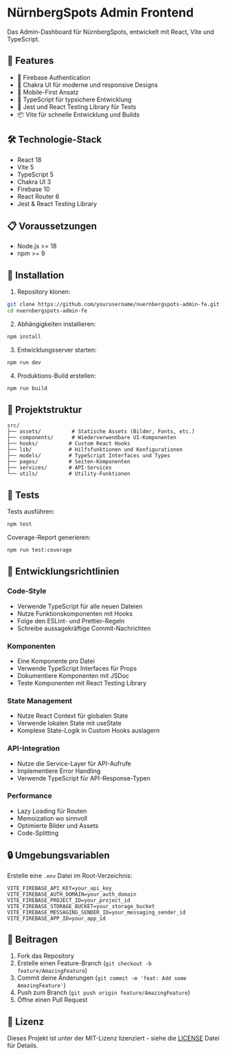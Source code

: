 # NürnbergSpots Admin Frontend

Das Admin-Dashboard für NürnbergSpots, entwickelt mit React, Vite und TypeScript.

## 🚀 Features

- 🔐 Firebase Authentication
- 🎨 Chakra UI für moderne und responsive Designs
- 📱 Mobile-First Ansatz
- 🔄 TypeScript für typsichere Entwicklung
- 🧪 Jest und React Testing Library für Tests
- 📦 Vite für schnelle Entwicklung und Builds

## 🛠️ Technologie-Stack

- React 18
- Vite 5
- TypeScript 5
- Chakra UI 3
- Firebase 10
- React Router 6
- Jest & React Testing Library

## 📋 Voraussetzungen

- Node.js >= 18
- npm >= 9

## 🚀 Installation

1. Repository klonen:
```bash
git clone https://github.com/yourusername/nuernbergspots-admin-fe.git
cd nuernbergspots-admin-fe
```

2. Abhängigkeiten installieren:
```bash
npm install
```

3. Entwicklungsserver starten:
```bash
npm run dev
```

4. Produktions-Build erstellen:
```bash
npm run build
```

## 📁 Projektstruktur

```
src/
├── assets/          # Statische Assets (Bilder, Fonts, etc.)
├── components/      # Wiederverwendbare UI-Komponenten
├── hooks/          # Custom React Hooks
├── lib/            # Hilfsfunktionen und Konfigurationen
├── models/         # TypeScript Interfaces und Types
├── pages/          # Seiten-Komponenten
├── services/       # API-Services
└── utils/          # Utility-Funktionen
```

## 🧪 Tests

Tests ausführen:
```bash
npm test
```

Coverage-Report generieren:
```bash
npm run test:coverage
```

## 📝 Entwicklungsrichtlinien

### Code-Style

- Verwende TypeScript für alle neuen Dateien
- Nutze Funktionskomponenten mit Hooks
- Folge den ESLint- und Prettier-Regeln
- Schreibe aussagekräftige Commit-Nachrichten

### Komponenten

- Eine Komponente pro Datei
- Verwende TypeScript Interfaces für Props
- Dokumentiere Komponenten mit JSDoc
- Teste Komponenten mit React Testing Library

### State Management

- Nutze React Context für globalen State
- Verwende lokalen State mit useState
- Komplexe State-Logik in Custom Hooks auslagern

### API-Integration

- Nutze die Service-Layer für API-Aufrufe
- Implementiere Error Handling
- Verwende TypeScript für API-Response-Typen

### Performance

- Lazy Loading für Routen
- Memoization wo sinnvoll
- Optimierte Bilder und Assets
- Code-Splitting

## 🔒 Umgebungsvariablen

Erstelle eine `.env` Datei im Root-Verzeichnis:

```env
VITE_FIREBASE_API_KEY=your_api_key
VITE_FIREBASE_AUTH_DOMAIN=your_auth_domain
VITE_FIREBASE_PROJECT_ID=your_project_id
VITE_FIREBASE_STORAGE_BUCKET=your_storage_bucket
VITE_FIREBASE_MESSAGING_SENDER_ID=your_messaging_sender_id
VITE_FIREBASE_APP_ID=your_app_id
```

## 🤝 Beitragen

1. Fork das Repository
2. Erstelle einen Feature-Branch (`git checkout -b feature/AmazingFeature`)
3. Commit deine Änderungen (`git commit -m 'feat: Add some AmazingFeature'`)
4. Push zum Branch (`git push origin feature/AmazingFeature`)
5. Öffne einen Pull Request

## 📄 Lizenz

Dieses Projekt ist unter der MIT-Lizenz lizenziert - siehe die [LICENSE](LICENSE) Datei für Details.
